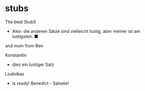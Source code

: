 # stubs
The best StubS

- Alex: die anderen Sätze sind vielleicht lustig, aber meiner ist am lustigsten. ■

and moin from Ben

Konstantin
- dies ein lustiger Satz

Liudvikas
- is ready!
Benedict - Salvete!
